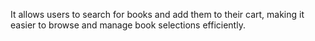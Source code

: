 It allows users to search for books and add them to their cart, making it easier to browse and manage book selections efficiently.
